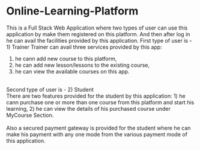 # Online-Learning-Platform
This is a Full Stack Web Application where two types of user can use this application by make them registered on this platform.
And then after log in he can avail the facilities provided by this application.
First type of user is - 1) Trainer
Trainer can avail three services provided by this app:
  1) he cann add new course to this platform,
  2) he can add new lesson/lessons to the existing course,
  3) he can view the available courses on this app.
<br>
Second type of user is - 2) Student
<br>
There are two features provided for the student by this application:
     1) he cann purchase one or more than one course from this platform and start his learning,
     2) he can view the details of his purchased course under MyCourse Section.
<br><br>
Also a secured payment gateway is provided for the student where he can make his payment with any one mode from the various payment mode of this application.
